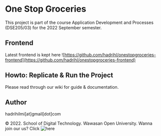 # One Stop Groceries

This project is part of the course Application Development and Processes (DSE205/03) for the 2022 September semester. 

## Frontend

Latest frontend is kept here ![https://github.com/hadrihl/onestopgroceries-frontend](https://github.com/hadrihl/onestopgroceries-frontend)

## Howto: Replicate & Run the Project

Please read through our wiki for guide & documentation. 

## Author

hadrihilmi[at]gmail[dot]com

&copy; 2022. School of Digital Technology. Wawasan Open University. Wanna join our us? Click ![here](https://www.wou.edu.my/programmes/school-of-digital-technology/bachelor-in-software-engineering-honours-application-development/) 